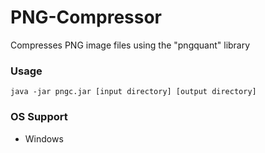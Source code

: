 # PNG-Compressor
Compresses PNG image files using the "pngquant" library

### Usage
`java -jar pngc.jar [input directory] [output directory]`

### OS Support
+ Windows
